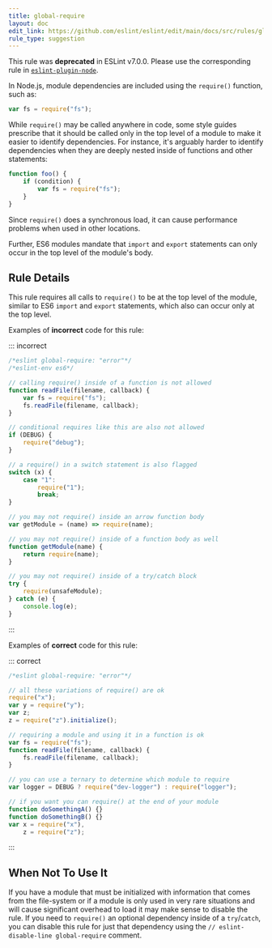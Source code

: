 ```yaml
---
title: global-require
layout: doc
edit_link: https://github.com/eslint/eslint/edit/main/docs/src/rules/global-require.md
rule_type: suggestion
---
```



This rule was **deprecated** in ESLint v7.0.0. Please use the corresponding rule in [`eslint-plugin-node`](https://github.com/mysticatea/eslint-plugin-node).

In Node.js, module dependencies are included using the `require()` function, such as:

```js
var fs = require("fs");
```

While `require()` may be called anywhere in code, some style guides prescribe that it should be called only in the top level of a module to make it easier to identify dependencies. For instance, it's arguably harder to identify dependencies when they are deeply nested inside of functions and other statements:

```js
function foo() {
    if (condition) {
        var fs = require("fs");
    }
}
```

Since `require()` does a synchronous load, it can cause performance problems when used in other locations.

Further, ES6 modules mandate that `import` and `export` statements can only occur in the top level of the module's body.

## Rule Details

This rule requires all calls to `require()` to be at the top level of the module, similar to ES6 `import` and `export` statements, which also can occur only at the top level.

Examples of **incorrect** code for this rule:

::: incorrect

```js
/*eslint global-require: "error"*/
/*eslint-env es6*/

// calling require() inside of a function is not allowed
function readFile(filename, callback) {
    var fs = require("fs");
    fs.readFile(filename, callback);
}

// conditional requires like this are also not allowed
if (DEBUG) {
    require("debug");
}

// a require() in a switch statement is also flagged
switch (x) {
    case "1":
        require("1");
        break;
}

// you may not require() inside an arrow function body
var getModule = (name) => require(name);

// you may not require() inside of a function body as well
function getModule(name) {
    return require(name);
}

// you may not require() inside of a try/catch block
try {
    require(unsafeModule);
} catch (e) {
    console.log(e);
}
```

:::

Examples of **correct** code for this rule:

::: correct

```js
/*eslint global-require: "error"*/

// all these variations of require() are ok
require("x");
var y = require("y");
var z;
z = require("z").initialize();

// requiring a module and using it in a function is ok
var fs = require("fs");
function readFile(filename, callback) {
    fs.readFile(filename, callback);
}

// you can use a ternary to determine which module to require
var logger = DEBUG ? require("dev-logger") : require("logger");

// if you want you can require() at the end of your module
function doSomethingA() {}
function doSomethingB() {}
var x = require("x"),
    z = require("z");
```

:::

## When Not To Use It

If you have a module that must be initialized with information that comes from the file-system or if a module is only used in very rare situations and will cause significant overhead to load it may make sense to disable the rule. If you need to `require()` an optional dependency inside of a `try`/`catch`, you can disable this rule for just that dependency using the `// eslint-disable-line global-require` comment.
